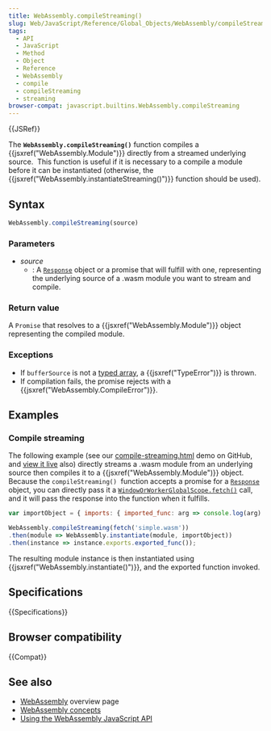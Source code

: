 ```yaml
---
title: WebAssembly.compileStreaming()
slug: Web/JavaScript/Reference/Global_Objects/WebAssembly/compileStreaming
tags:
  - API
  - JavaScript
  - Method
  - Object
  - Reference
  - WebAssembly
  - compile
  - compileStreaming
  - streaming
browser-compat: javascript.builtins.WebAssembly.compileStreaming
---
```

{{JSRef}}

The **`WebAssembly.compileStreaming()`** function compiles a
{{jsxref("WebAssembly.Module")}} directly from a streamed underlying
source.  This function is useful if it is necessary to a compile a module before
it can be instantiated (otherwise, the
{{jsxref("WebAssembly.instantiateStreaming()")}} function should
be used).

## Syntax

```js
WebAssembly.compileStreaming(source)
```

### Parameters

- _source_
  - : A
    [`Response`](/en-US/docs/Web/API/Response "The Response interface of the Fetch API represents the response to a request.")
    object or a promise that will fulfill with one, representing the underlying
    source of a .wasm module you want to stream and compile.

### Return value

A `Promise` that resolves to a {{jsxref("WebAssembly.Module")}}
object representing the compiled module.

### Exceptions

- If `bufferSource` is not a
  [typed array](/en-US/docs/Web/JavaScript/Typed_arrays), a
  {{jsxref("TypeError")}} is thrown.
- If compilation fails, the promise rejects with a
  {{jsxref("WebAssembly.CompileError")}}.

## Examples

### Compile streaming

The following example (see our
[compile-streaming.html](https://github.com/mdn/webassembly-examples/blob/master/js-api-examples/compile-streaming.html)
demo on GitHub, and
[view it live](https://mdn.github.io/webassembly-examples/js-api-examples/compile-streaming.html)
also) directly streams a .wasm module from an underlying source then compiles it
to a {{jsxref("WebAssembly.Module")}} object. Because the
`compileStreaming()`  function accepts a promise for a
[`Response`](/en-US/docs/Web/API/Response "The Response interface of the Fetch API represents the response to a request.")
object, you can directly pass it a
[`WindowOrWorkerGlobalScope.fetch()`](/en-US/docs/Web/API/WindowOrWorkerGlobalScope/fetch "The fetch() method of the WindowOrWorkerGlobalScope mixin starts the process of fetching a resource from the network, returning a promise which is fulfilled once the response is available.")
call, and it will pass the response into the function when it fulfills.

```js
var importObject = { imports: { imported_func: arg => console.log(arg) } };

WebAssembly.compileStreaming(fetch('simple.wasm'))
.then(module => WebAssembly.instantiate(module, importObject))
.then(instance => instance.exports.exported_func());
```

The resulting module instance is then instantiated using
{{jsxref("WebAssembly.instantiate()")}}, and the exported function
invoked.

## Specifications

{{Specifications}}

## Browser compatibility

{{Compat}}

## See also

- [WebAssembly](/en-US/docs/WebAssembly) overview page
- [WebAssembly concepts](/en-US/docs/WebAssembly/Concepts)
- [Using the WebAssembly JavaScript API](/en-US/docs/WebAssembly/Using_the_JavaScript_API)
